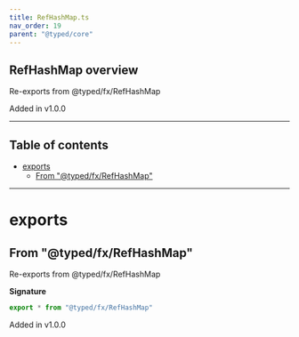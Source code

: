 ```yaml
---
title: RefHashMap.ts
nav_order: 19
parent: "@typed/core"
---
```


## RefHashMap overview

Re-exports from @typed/fx/RefHashMap

Added in v1.0.0

---

<h2 class="text-delta">Table of contents</h2>

- [exports](#exports)
  - [From "@typed/fx/RefHashMap"](#from-typedfxrefhashmap)

---

# exports

## From "@typed/fx/RefHashMap"

Re-exports from @typed/fx/RefHashMap

**Signature**

```ts
export * from "@typed/fx/RefHashMap"
```

Added in v1.0.0

